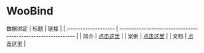 # WooBind
数据绑定
| 标题                 | 链接                                                         |
| :------------------- | ------------------------------------------------------------ |
| 简介                 | [点击这里](https://onclick9927.github.io/2023/05/22/Doc/WooBind/WooBind-简介/) |
| 案例                 | [点击这里](https://onclick9927.github.io/2023/05/22/Doc/WooBind/WooBind-案例/) |
| 文档                 | [点击这里](https://onclick9927.github.io/2023/05/22/Doc/WooBind/WooBind-文档/) |

